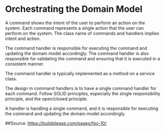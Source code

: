 ﻿# Orchestrating the Domain Model

A command shows the intent of the user to perform an action on the system. Each command represents a single action that the user can perform on the system. The class name of commands and handlers implies intent and action.

The command handler is responsible for executing the command and updating the domain model accordingly. The command handler is also responsible for validating the command and ensuring that it is executed in a consistent manner.

The command handler is typically implemented as a method on a service class.

The design in command handlers is to have a single command handler for each command. Follow SOLID principles, especially the single responsibility principle, and the open/closed principle.

A handler is handling a single command, and it is responsible for executing the command and updating the domain model accordingly.

##Source:
https://buildplease.com/pages/fpc-10/
